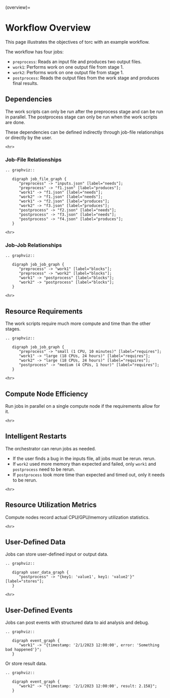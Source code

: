 (overview)=

# Workflow Overview

This page illustrates the objectives of torc with an example workflow.

The workflow has four jobs:

- `preprocess`: Reads an input file and produces two output files.
- `work1`: Performs work on one output file from stage 1.
- `work2`: Performs work on one output file from stage 1.
- `postprocess`: Reads the output files from the work stage and produces final results.

## Dependencies

The work scripts can only be run after the preprocess stage and can be run in parallel. The
postprocess stage can only be run when the work scripts are done.

These dependencies can be defined indirectly through job-file relationships or directly by the
user.

```{raw} html
<hr>
```

### Job-File Relationships

```{eval-rst}
.. graphviz::

   digraph job_file_graph {
      "preprocess" -> "inputs.json" [label="needs"];
      "preprocess" -> "f1.json" [label="produces"];
      "work1" -> "f1.json" [label="needs"];
      "work2" -> "f1.json" [label="needs"];
      "work1" -> "f2.json" [label="produces"];
      "work2" -> "f3.json" [label="produces"];
      "postprocess" -> "f2.json" [label="needs"];
      "postprocess" -> "f3.json" [label="needs"];
      "postprocess" -> "f4.json" [label="produces"];
   }
```

```{raw} html
<hr>
```

### Job-Job Relationships

```{eval-rst}
.. graphviz::

   digraph job_job_graph {
      "preprocess" -> "work1" [label="blocks"];
      "preprocess" -> "work2" [label="blocks"];
      "work1" -> "postprocess" [label="blocks"];
      "work2" -> "postprocess" [label="blocks"];
   }
```

```{raw} html
<hr>
```

## Resource Requirements

The work scripts require much more compute and time than the other stages.

```{eval-rst}
.. graphviz::

   digraph job_job_graph {
      "preprocess" -> "small (1 CPU, 10 minutes)" [label="requires"];
      "work1" -> "large (18 CPUs, 24 hours)" [label="requires"];
      "work2" -> "large (18 CPUs, 24 hours)" [label="requires"];
      "postprocess" -> "medium (4 CPUs, 1 hour)" [label="requires"];
   }
```

```{raw} html
<hr>
```

## Compute Node Efficiency

Run jobs in parallel on a single compute node if the requirements allow for it.

```{raw} html
<hr>
```

## Intelligent Restarts

The orchestrator can rerun jobs as needed.

- If the user finds a bug in the inputs file, all jobs must be rerun.
  rerun.
- If `work2` used more memory than expected and failed, only `work1` and `postprocess`
  need to be rerun.
- If `postprocess` took more time than expected and timed out, only it needs to be rerun.

```{raw} html
<hr>
```

## Resource Utilization Metrics

Compute nodes record actual CPU/GPU/memory utilization statistics.

```{raw} html
<hr>
```

## User-Defined Data

Jobs can store user-defined input or output data.

```{eval-rst}
.. graphviz::

   digraph user_data_graph {
      "postprocess" -> "{key1: 'value1', key1: 'value2'}" [label="stores"];
   }
```

```{raw} html
<hr>
```

## User-Defined Events

Jobs can post events with structured data to aid analysis and debug.

```{eval-rst}
.. graphviz::

   digraph event_graph {
      "work1" -> "{timestamp: '2/1/2023 12:00:00', error: 'Something bad happened'}";
   }
```

Or store result data.

```{eval-rst}
.. graphviz::

   digraph event_graph {
      "work2" -> "{timestamp: '2/1/2023 12:00:00', result: 2.158}";
   }
```
